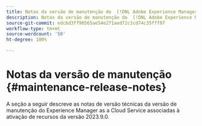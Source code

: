 ```yaml
---
title: Notas da versão de manutenção do  [!DNL Adobe Experience Manager]  as a Cloud Service associada à ativação de recurso 2023.9.0.
description: Notas da versão de manutenção do  [!DNL Adobe Experience Manager]  as a Cloud Service associada à ativação de recurso 2023.9.0.
source-git-commit: edc6d3ff90565ae54e271aed72c1cd74c35fff97
workflow-type: tm+mt
source-wordcount: '50'
ht-degree: 100%

---
```


# Notas da versão de manutenção {#maintenance-release-notes}

A seção a seguir descreve as notas de versão técnicas da versão de manutenção do Experience Manager as a Cloud Service associadas à ativação de recursos da versão 2023.9.0.
